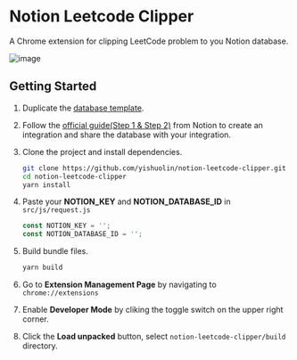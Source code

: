 # Notion Leetcode Clipper

A Chrome extension for clipping LeetCode problem to you Notion database.

![image](https://i.imgur.com/EQmfmQQ.gif)

## Getting Started

1. Duplicate the [database template](https://www.notion.so/yslin9901/8623ce46421a49e7bdfc449a334f08b4?v=631f11b5d34f451984a0faf593ff830c).


2. Follow the [official guide(Step 1 & Step 2)](https://developers.notion.com/docs/getting-started) from Notion to create an integration and share the database with your integration.

3. Clone the project and install dependencies.

   ```bash
   git clone https://github.com/yishuolin/notion-leetcode-clipper.git
   cd notion-leetcode-clipper
   yarn install
   ```

4. Paste your **NOTION_KEY** and **NOTION_DATABASE_ID** in `src/js/request.js`
   ```javascript
   const NOTION_KEY = '';
   const NOTION_DATABASE_ID = '';
   ```

5. Build bundle files.

   ```bash
   yarn build
   ```

6. Go to **Extension Management Page** by navigating to `chrome://extensions`

7. Enable **Developer Mode** by cliking the toggle switch on the upper right corner.

8. Click the **Load unpacked** button, select `notion-leetcode-clipper/build` directory.
